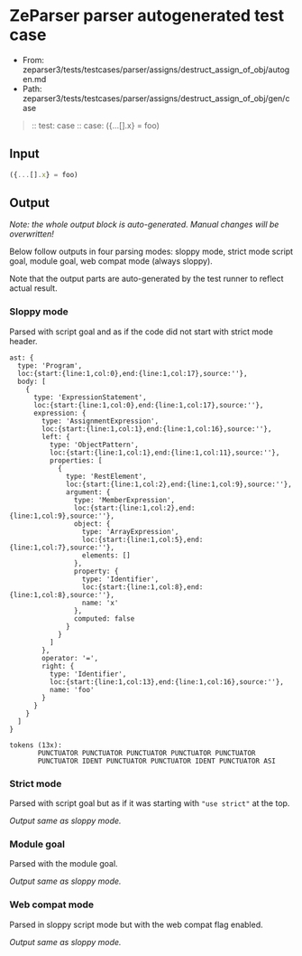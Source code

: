 # ZeParser parser autogenerated test case

- From: zeparser3/tests/testcases/parser/assigns/destruct_assign_of_obj/autogen.md
- Path: zeparser3/tests/testcases/parser/assigns/destruct_assign_of_obj/gen/case

> :: test: case
> :: case: ({...[].x} = foo)

## Input


`````js
({...[].x} = foo)
`````

## Output

_Note: the whole output block is auto-generated. Manual changes will be overwritten!_

Below follow outputs in four parsing modes: sloppy mode, strict mode script goal, module goal, web compat mode (always sloppy).

Note that the output parts are auto-generated by the test runner to reflect actual result.

### Sloppy mode

Parsed with script goal and as if the code did not start with strict mode header.

`````
ast: {
  type: 'Program',
  loc:{start:{line:1,col:0},end:{line:1,col:17},source:''},
  body: [
    {
      type: 'ExpressionStatement',
      loc:{start:{line:1,col:0},end:{line:1,col:17},source:''},
      expression: {
        type: 'AssignmentExpression',
        loc:{start:{line:1,col:1},end:{line:1,col:16},source:''},
        left: {
          type: 'ObjectPattern',
          loc:{start:{line:1,col:1},end:{line:1,col:11},source:''},
          properties: [
            {
              type: 'RestElement',
              loc:{start:{line:1,col:2},end:{line:1,col:9},source:''},
              argument: {
                type: 'MemberExpression',
                loc:{start:{line:1,col:2},end:{line:1,col:9},source:''},
                object: {
                  type: 'ArrayExpression',
                  loc:{start:{line:1,col:5},end:{line:1,col:7},source:''},
                  elements: []
                },
                property: {
                  type: 'Identifier',
                  loc:{start:{line:1,col:8},end:{line:1,col:8},source:''},
                  name: 'x'
                },
                computed: false
              }
            }
          ]
        },
        operator: '=',
        right: {
          type: 'Identifier',
          loc:{start:{line:1,col:13},end:{line:1,col:16},source:''},
          name: 'foo'
        }
      }
    }
  ]
}

tokens (13x):
       PUNCTUATOR PUNCTUATOR PUNCTUATOR PUNCTUATOR PUNCTUATOR
       PUNCTUATOR IDENT PUNCTUATOR PUNCTUATOR IDENT PUNCTUATOR ASI
`````

### Strict mode

Parsed with script goal but as if it was starting with `"use strict"` at the top.

_Output same as sloppy mode._

### Module goal

Parsed with the module goal.

_Output same as sloppy mode._

### Web compat mode

Parsed in sloppy script mode but with the web compat flag enabled.

_Output same as sloppy mode._
